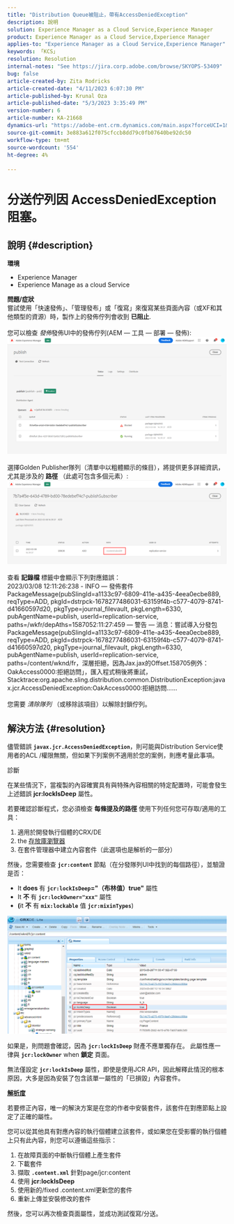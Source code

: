 ```yaml
---
title: "Distribution Queue被阻止，帶有AccessDeniedException"
description: 說明
solution: Experience Manager as a Cloud Service,Experience Manager
product: Experience Manager as a Cloud Service,Experience Manager
applies-to: "Experience Manager as a Cloud Service,Experience Manager"
keywords: 「KCS」
resolution: Resolution
internal-notes: "See https://jira.corp.adobe.com/browse/SKYOPS-53409"
bug: false
article-created-by: Zita Rodricks
article-created-date: "4/11/2023 6:07:30 PM"
article-published-by: Krunal Oza
article-published-date: "5/3/2023 3:35:49 PM"
version-number: 6
article-number: KA-21668
dynamics-url: "https://adobe-ent.crm.dynamics.com/main.aspx?forceUCI=1&pagetype=entityrecord&etn=knowledgearticle&id=0e63beb4-93d8-ed11-a7c7-6045bd006079"
source-git-commit: 3e883a612f075cfccb8dd79c0fb07640be92dc50
workflow-type: tm+mt
source-wordcount: '554'
ht-degree: 4%

---
```


# 分送佇列因 AccessDeniedException阻塞。

## 說明 {#description}

<b>環境</b>
- Experience Manager
- Experience Manage as a cloud Service



<b>問題/症狀</b><br>嘗試使用「快速發佈」、「管理發布」或「復寫」來復寫某些頁面內容（或XF和其他類型的資源）時，製作上的發佈佇列會收到 <b>已阻止</b>.<br> <br>您可以檢查 *發佈*&#x200B;發佈UI中的發佈佇列(AEM — 工具 — 部署 — 發佈):<br>![](assets/___1863beb4-93d8-ed11-a7c7-6045bd006079___.png)<br> <br>選擇Golden Publisher隊列（清單中以粗體顯示的條目），將提供更多詳細資訊，尤其是涉及的 <b>路徑</b> （此處可包含多個元素）:<br>![](assets/___2363beb4-93d8-ed11-a7c7-6045bd006079___.png)<br> <br>查看 <b>記錄檔</b> 標籤中會顯示下列對應錯誤：<br>2023/03/08 12:11:26:238 - INFO — 發佈套件PackageMessage(pubSlingId=a1133c97-6809-411e-a435-4eea0ecbe889, reqType=ADD, pkgId=dstrpck-1678277486031-63159f4b-c577-4079-8741-d41660597d20, pkgType=journal_filevault, pkgLength=6330, pubAgentName=publish, userId=replication-service, paths=/wkfr/depAths=1587052:11:27:459 — 警告 — 消息：嘗試導入分發包PackageMessage(pubSlingId=a1133c97-6809-411e-a435-4eea0ecbe889, reqType=ADD, pkgId=dstrpck-1678277486031-63159f4b-c577-4079-8741-d41660597d20, pkgType=journal_filevault, pkgLength=6330, pubAgentName=publish, userId=replication-service, paths=/content/wknd/fr，深層拒絕，因為Jax.jax的Offset.158705例外：OakAccess0000:拒絕訪問」，匯入程式稍後將重試，Stacktrace:org.apache.sling.distribution.common.DistributionException:javax.jcr.AccessDeniedException:OakAccess0000:拒絕訪問……<br> <br>您需要 *清除隊列* （或移除該項目）以解除封鎖佇列。

## 解決方法 {#resolution}


儘管錯誤 <b>`javax.jcr.AccessDeniedException`</b>，則可能與Distribution Service使用者的ACL /權限無關，但如果下列案例不適用於您的案例，則應考量此事項。



診斷

在某些情況下，當複製的內容確實具有與特殊內容相關的特定配置時，可能會發生上述錯誤 <b>jcr:lockIsDeep</b> 屬性。

若要確認診斷程式，您必須檢查 <b>每條提及的路徑</b> 使用下列任何您可存取/適用的工具：

1. 適用於開發執行個體的CRX/DE
2. the [存放庫瀏覽器](https://experienceleague.adobe.com/docs/experience-manager-cloud-service/content/implementing/developer-tools/repository-browser.html?lang=zh-Hant)
3. 在套件管理器中建立內容套件（此選項也是解析的一部分）


然後，您需要檢查 <b>`jcr:content`</b> 節點（在分發隊列UI中找到的每個路徑），並驗證是否：

- It <b>does </b>有 <b>`jcr:lockIsDeep`=&quot;（布林值）true&quot;</b> 屬性
- It <b>不 </b>有 <b>`jcr:lockOwner="xxx"`</b> 屬性
- <b>(</b>it <b>不</b> 有 <b>`mix:lockable`</b> 值 <b>`jcr:mixinTypes`</b>)


![](assets/e5fb7aa2-d8bd-ed11-83ff-6045bd0065b6.png)

如果是，則問題會確認，因為 <b>`jcr:lockIsDeep`</b> 財產不應單獨存在。 此屬性應一律與 <b>`jcr:lockOwner`</b> when <b>鎖定</b> 頁面。

無法僅設定 <b>`jcr:lockIsDeep`</b> 屬性，即使是使用JCR API，因此解釋此情況的根本原因，大多是因為安裝了包含該單一屬性的「已損毀」內容套件。



<u><b>解析度</b></u>

若要修正內容，唯一的解決方案是在您的作者中安裝套件，該套件在對應節點上設定了正確的屬性。

您可以從其他具有對應內容的執行個體建立該套件，或如果您在受影響的執行個體上只有此內容，則您可以遵循這些指示：

1. 在故障頁面的中斷執行個體上產生套件
2. 下載套件
3. 擷取 <b>`.content.xml`</b> 針對page/jcr:content
4. 使用 <b>jcr:lockIsDeep</b>
5. 使用新的/fixed .content.xml更新您的套件
6. 重新上傳並安裝修改的套件


然後，您可以再次檢查頁面屬性，並成功測試復寫/分送。
